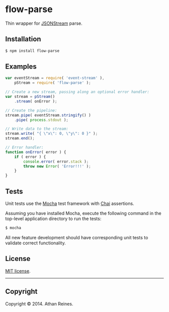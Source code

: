 flow-parse
==========

Thin wrapper for [JSONStream](https://github.com/dominictarr/JSONStream) parse.


## Installation

``` bash
$ npm install flow-parse
```


## Examples

``` javascript
var eventStream = require( 'event-stream' ),
	pStream = require( 'flow-parse' );

// Create a new stream, passing along an optional error handler:
var stream = pStream()
	.stream( onError );

// Create the pipeline:
stream.pipe( eventStream.stringify() )
	.pipe( process.stdout );

// Write data to the stream:
stream.write( "{ \"x\": 0, \"y\": 0 }" );
stream.end();

// Error handler:
function onError( error ) {
	if ( error ) {
		console.error( error.stack );
		throw new Error( 'Error!!!' );
	}
}
```

## Tests

Unit tests use the [Mocha](http://visionmedia.github.io/mocha) test framework with [Chai](http://chaijs.com) assertions.

Assuming you have installed Mocha, execute the following command in the top-level application directory to run the tests:

``` bash
$ mocha
```

All new feature development should have corresponding unit tests to validate correct functionality.


## License

[MIT license](http://opensource.org/licenses/MIT). 


---
## Copyright

Copyright &copy; 2014. Athan Reines.

